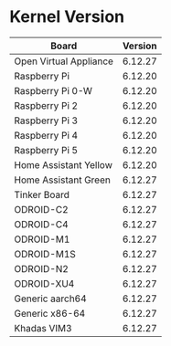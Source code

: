 
# Kernel Version

| Board | Version |
|-------|---------|
| Open Virtual Appliance | 6.12.27 |
| Raspberry Pi | 6.12.20 |
| Raspberry Pi 0-W | 6.12.20 |
| Raspberry Pi 2 | 6.12.20 |
| Raspberry Pi 3 | 6.12.20 |
| Raspberry Pi 4 | 6.12.20 |
| Raspberry Pi 5 | 6.12.20 |
| Home Assistant Yellow | 6.12.20 |
| Home Assistant Green | 6.12.27 |
| Tinker Board | 6.12.27 |
| ODROID-C2 | 6.12.27 |
| ODROID-C4 | 6.12.27 |
| ODROID-M1 | 6.12.27 |
| ODROID-M1S | 6.12.27 |
| ODROID-N2 | 6.12.27 |
| ODROID-XU4 | 6.12.27 |
| Generic aarch64 | 6.12.27 |
| Generic x86-64 | 6.12.27 |
| Khadas VIM3 | 6.12.27 |
